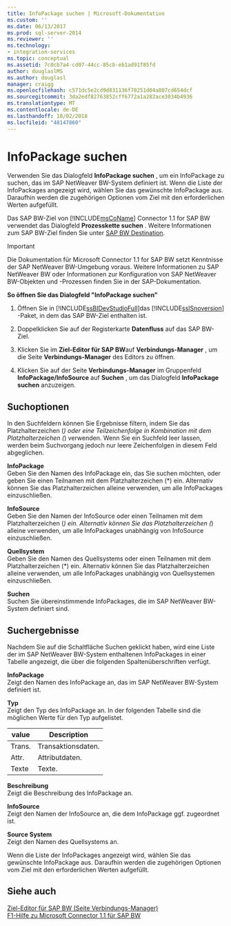 ```yaml
---
title: InfoPackage suchen | Microsoft-Dokumentation
ms.custom: ''
ms.date: 06/13/2017
ms.prod: sql-server-2014
ms.reviewer: ''
ms.technology:
- integration-services
ms.topic: conceptual
ms.assetid: 7c0cb7a4-cd07-44cc-85cb-eb1ad91f85fd
author: douglaslMS
ms.author: douglasl
manager: craigg
ms.openlocfilehash: c571dc5e2cd9d831136f70251d04a807cd654dcf
ms.sourcegitcommit: 3da2edf82763852cff6772a1a282ace3034b4936
ms.translationtype: MT
ms.contentlocale: de-DE
ms.lasthandoff: 10/02/2018
ms.locfileid: "48147860"
---
```

# <a name="look-up-infopackage"></a>InfoPackage suchen
  Verwenden Sie das Dialogfeld **InfoPackage suchen** , um ein InfoPackage zu suchen, das im SAP NetWeaver BW-System definiert ist. Wenn die Liste der InfoPackages angezeigt wird, wählen Sie das gewünschte InfoPackage aus. Daraufhin werden die zugehörigen Optionen vom Ziel mit den erforderlichen Werten aufgefüllt.  
  
 Das SAP BW-Ziel von [!INCLUDE[msCoName](../../includes/msconame-md.md)] Connector 1.1 for SAP BW verwendet das Dialogfeld **Prozesskette suchen** . Weitere Informationen zum SAP BW-Ziel finden Sie unter [SAP BW Destination](sap-bw-destination.md).  
  
> [!IMPORTANT]  
>  Die Dokumentation für Microsoft Connector 1.1 for SAP BW setzt Kenntnisse der SAP NetWeaver BW-Umgebung voraus. Weitere Informationen zu SAP NetWeaver BW oder Informationen zur Konfiguration von SAP NetWeaver BW-Objekten und -Prozessen finden Sie in der SAP-Dokumentation.  
  
 **So öffnen Sie das Dialogfeld "InfoPackage suchen"**  
  
1.  Öffnen Sie in [!INCLUDE[ssBIDevStudioFull](../../includes/ssbidevstudiofull-md.md)]das [!INCLUDE[ssISnoversion](../../includes/ssisnoversion-md.md)] -Paket, in dem das SAP BW-Ziel enthalten ist.  
  
2.  Doppelklicken Sie auf der Registerkarte **Datenfluss** auf das SAP BW-Ziel.  
  
3.  Klicken Sie im **Ziel-Editor für SAP BW**auf **Verbindungs-Manager** , um die Seite **Verbindungs-Manager** des Editors zu öffnen.  
  
4.  Klicken Sie auf der Seite **Verbindungs-Manager** im Gruppenfeld **InfoPackage/InfoSource** auf **Suchen** , um das Dialogfeld **InfoPackage suchen** anzuzeigen.  
  
## <a name="lookup-options"></a>Suchoptionen  
 In den Suchfeldern können Sie Ergebnisse filtern, indem Sie das Platzhalterzeichen (*) oder eine Teilzeichenfolge in Kombination mit dem Platzhalterzeichen (*) verwenden. Wenn Sie ein Suchfeld leer lassen, werden beim Suchvorgang jedoch nur leere Zeichenfolgen in diesem Feld abgeglichen.  
  
 **InfoPackage**  
 Geben Sie den Namen des InfoPackage ein, das Sie suchen möchten, oder geben Sie einen Teilnamen mit dem Platzhalterzeichen (*) ein. Alternativ können Sie das Platzhalterzeichen alleine verwenden, um alle InfoPackages einzuschließen.  
  
 **InfoSource**  
 Geben Sie den Namen der InfoSource oder einen Teilnamen mit dem Platzhalterzeichen (*) ein. Alternativ können Sie das Platzhalterzeichen (*) alleine verwenden, um alle InfoPackages unabhängig von InfoSource einzuschließen.  
  
 **Quellsystem**  
 Geben Sie den Namen des Quellsystems oder einen Teilnamen mit dem Platzhalterzeichen (*) ein. Alternativ können Sie das Platzhalterzeichen alleine verwenden, um alle InfoPackages unabhängig von Quellsystemen einzuschließen.  
  
 **Suchen**  
 Suchen Sie übereinstimmende InfoPackages, die im SAP NetWeaver BW-System definiert sind.  
  
## <a name="lookup-results"></a>Suchergebnisse  
 Nachdem Sie auf die Schaltfläche Suchen geklickt haben, wird eine Liste der im SAP NetWeaver BW-System enthaltenen InfoPackages in einer Tabelle angezeigt, die über die folgenden Spaltenüberschriften verfügt.  
  
 **InfoPackage**  
 Zeigt den Namen des InfoPackage an, das im SAP NetWeaver BW-System definiert ist.  
  
 **Typ**  
 Zeigt den Typ des InfoPackage an. In der folgenden Tabelle sind die möglichen Werte für den Typ aufgelistet.  
  
|value|Description|  
|-----------|-----------------|  
|Trans.|Transaktionsdaten.|  
|Attr.|Attributdaten.|  
|Texte|Texte.|  
  
 **Beschreibung**  
 Zeigt die Beschreibung des InfoPackage an.  
  
 **InfoSource**  
 Zeigt den Namen der InfoSource an, die dem InfoPackage ggf. zugeordnet ist.  
  
 **Source System**  
 Zeigt den Namen des Quellsystems an.  
  
 Wenn die Liste der InfoPackages angezeigt wird, wählen Sie das gewünschte InfoPackage aus. Daraufhin werden die zugehörigen Optionen vom Ziel mit den erforderlichen Werten aufgefüllt.  
  
## <a name="see-also"></a>Siehe auch  
 [Ziel-Editor für SAP BW &#40;Seite Verbindungs-Manager&#41;](sap-bw-destination-editor-connection-manager-page.md)   
 [F1-Hilfe zu Microsoft Connector 1.1 für SAP BW](../microsoft-connector-for-sap-bw-f1-help.md)  
  
  

